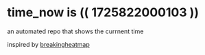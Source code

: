 # time_now is (( 1725822000103 ))

an automated repo that shows the currnent time

inspired by [breakingheatmap](https://github.com/breakingheatmap/breakingheatmap)